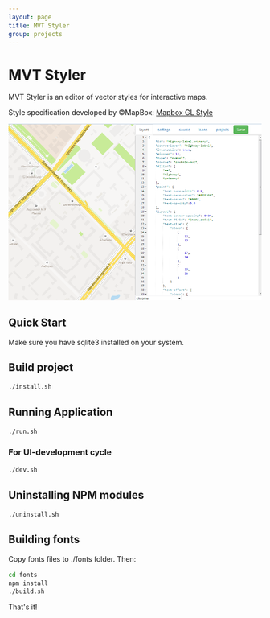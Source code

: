 ```yaml
---
layout: page
title: MVT Styler
group: projects
---
```


# MVT Styler

MVT Styler is an editor of vector styles for interactive maps. 

Style specification developed by &copy;MapBox: [Mapbox GL Style](https://www.mapbox.com/mapbox-gl-style-spec/)
  
![](style_example.png) 

## Quick Start

Make sure you have sqlite3 installed on your system.

## Build project

```bash
./install.sh
```

## Running Application

```bash
./run.sh
```

### For UI-development cycle

```bash
./dev.sh
```

## Uninstalling NPM modules

```bash
./uninstall.sh
```

## Building fonts 

Copy fonts files to ./fonts folder. Then:

```bash
cd fonts
npm install
./build.sh
```

That's it!
